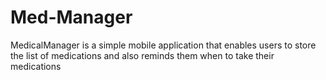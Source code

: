 # Med-Manager
MedicalManager is a simple mobile application that enables users to store the list of medications and also reminds them when to take their medications
